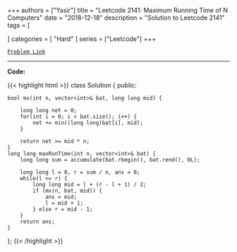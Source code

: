 
+++
authors = ["Yasir"]
title = "Leetcode 2141: Maximum Running Time of N Computers"
date = "2018-12-18"
description = "Solution to Leetcode 2141"
tags = [
    
]
categories = [
    "Hard"
]
series = ["Leetcode"]
+++



[`Problem Link`](https://leetcode.com/problems/maximum-running-time-of-n-computers/description/)

---

**Code:**

{{< highlight html >}}
class Solution {
public:
    
    bool mx(int n, vector<int>& bat, long long mid) {

        long long net = 0;
        for(int i = 0; i < bat.size(); i++) {
            net += min((long long)bat[i], mid);
        }

        return net >= mid * n;
    }
    long long maxRunTime(int n, vector<int>& bat) {
        long long sum = accumulate(bat.rbegin(), bat.rend(), 0L);

        long long l = 0, r = sum / n, ans = 0;
        while(l <= r) {
            long long mid = l + (r - l + 1) / 2;
            if (mx(n, bat, mid)) {
                ans = mid;
                l = mid + 1;
            } else r = mid - 1;
        }
        return ans;
    }
};
{{< /highlight >}}

